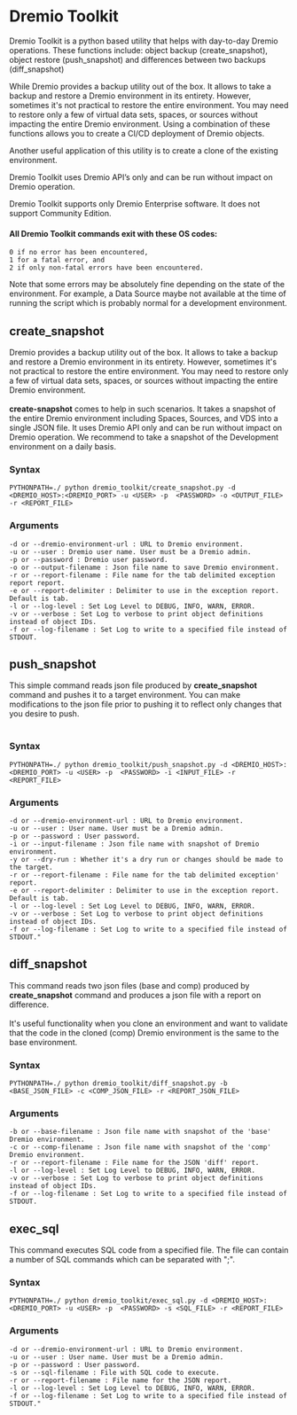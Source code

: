 # Dremio Toolkit

Dremio Toolkit is a python based utility that helps with day-to-day Dremio operations.  These functions include: object backup (create_snapshot), object restore (push_snapshot) and differences between two backups (diff_snapshot)

While Dremio provides a backup utility out of the box. It allows to take a backup and restore a Dremio environment in its entirety. However, sometimes it's not practical to restore the entire environment. You may need to restore only a few of virtual data sets, spaces, or sources without impacting the entire Dremio environment.  Using a combination of these functions allows you to create a CI/CD deployment of Dremio objects.

Another useful application of this utility is to create a clone of the existing environment.

Dremio Toolkit uses Dremio API’s only and can be run without impact on Dremio operation.

Dremio Toolkit supports only Dremio Enterprise software. It does not support Community Edition.

#### All Dremio Toolkit commands exit with these OS codes:
    0 if no error has been encountered, 
    1 for a fatal error, and 
    2 if only non-fatal errors have been encountered.
Note that some errors may be absolutely fine depending on the state of the environment. For example, a Data Source maybe not available at the time of running the script which is probably normal for a development environment.

## create_snapshot

Dremio provides a backup utility out of the box. 
It allows to take a backup and restore a Dremio environment in its entirety. 
However, sometimes it's not practical to restore the entire environment. 
You may need to restore only a few of virtual data sets, spaces, or sources without impacting the entire Dremio environment. 
<br><br>
<b>create-snapshot</b> comes to help in such scenarios. It takes a snapshot of the entire Dremio environment including Spaces, Sources, and VDS into a single JSON file. It uses Dremio API only and can be run without impact on Dremio operation.
We recommend to take a snapshot of the Development environment on a daily basis.

### Syntax
```commandline
PYTHONPATH=./ python dremio_toolkit/create_snapshot.py -d <DREMIO_HOST>:<DREMIO_PORT> -u <USER> -p  <PASSWORD> -o <OUTPUT_FILE> -r <REPORT_FILE>
```

### Arguments
    -d or --dremio-environment-url : URL to Dremio environment.
    -u or --user : Dremio user name. User must be a Dremio admin.
    -p or --password : Dremio user password.
    -o or --output-filename : Json file name to save Dremio environment.
    -r or --report-filename : File name for the tab delimited exception report report.
    -e or --report-delimiter : Delimiter to use in the exception report. Default is tab.
    -l or --log-level : Set Log Level to DEBUG, INFO, WARN, ERROR.
    -v or --verbose : Set Log to verbose to print object definitions instead of object IDs.
    -f or --log-filename : Set Log to write to a specified file instead of STDOUT.


## push_snapshot

This simple command reads json file produced by <b>create_snapshot</b> command and pushes it to a target environment. You can make modifications to the json file prior to pushing it to reflect only changes that you desire to push.
<br><br>

### Syntax
```commandline
PYTHONPATH=./ python dremio_toolkit/push_snapshot.py -d <DREMIO_HOST>:<DREMIO_PORT> -u <USER> -p  <PASSWORD> -i <INPUT_FILE> -r <REPORT_FILE>
```

### Arguments
    -d or --dremio-environment-url : URL to Dremio environment.
    -u or --user : User name. User must be a Dremio admin.
    -p or --password : User password.
    -i or --input-filename : Json file name with snapshot of Dremio environment.
    -y or --dry-run : Whether it's a dry run or changes should be made to the target.
    -r or --report-filename : File name for the tab delimited exception' report.
    -e or --report-delimiter : Delimiter to use in the exception report. Default is tab.
    -l or --log-level : Set Log Level to DEBUG, INFO, WARN, ERROR.
    -v or --verbose : Set Log to verbose to print object definitions instead of object IDs.
    -f or --log-filename : Set Log to write to a specified file instead of STDOUT."


## diff_snapshot

This  command reads two json files (base and comp) produced by <b>create_snapshot</b> command and produces a json file with a report on difference. 
<br><br>It's useful functionality when you clone an environment and want to validate that the code in the cloned (comp) Dremio environment is the same to the base environment.

### Syntax
```commandline
PYTHONPATH=./ python dremio_toolkit/diff_snapshot.py -b <BASE_JSON_FILE> -c <COMP_JSON_FILE> -r <REPORT_JSON_FILE>
```
 
### Arguments

    -b or --base-filename : Json file name with snapshot of the 'base' Dremio environment.
    -c or --comp-filename : Json file name with snapshot of the 'comp' Dremio environment.
    -r or --report-filename : File name for the JSON 'diff' report.
    -l or --log-level : Set Log Level to DEBUG, INFO, WARN, ERROR.
    -v or --verbose : Set Log to verbose to print object definitions instead of object IDs.
    -f or --log-filename : Set Log to write to a specified file instead of STDOUT.

## exec_sql

This  command executes SQL code from a specified file. The file can contain a number of SQL commands which can be separated with ";". 

### Syntax
```commandline
PYTHONPATH=./ python dremio_toolkit/exec_sql.py -d <DREMIO_HOST>:<DREMIO_PORT> -u <USER> -p  <PASSWORD> -s <SQL_FILE> -r <REPORT_FILE>
```
 
### Arguments

    -d or --dremio-environment-url : URL to Dremio environment.
    -u or --user : User name. User must be a Dremio admin.
    -p or --password : User password.
    -s or --sql-filename : File with SQL code to execute.
    -r or --report-filename : File name for the JSON report.
    -l or --log-level : Set Log Level to DEBUG, INFO, WARN, ERROR.
    -f or --log-filename : Set Log to write to a specified file instead of STDOUT."
